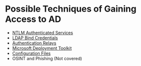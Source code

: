 # Possible Techniques of Gaining Access to AD

- [NTLM Authenticated Services](https://github.com/bianfusia/AD-Guide/blob/main/1.%20Gaining%20Initial%20Access/1.%20NTLM%20Authenticated%20Services.md)
- [LDAP Bind Credentials]()
- [Authentication Relays]()
- [Microsoft Deployment Toolkit]()
- [Configuration Files]()
- OSINT and Phishing (Not covered)
